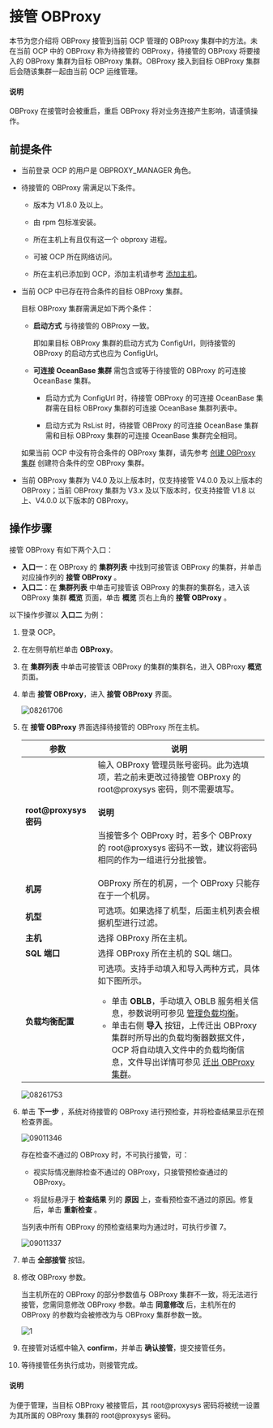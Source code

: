 # 接管 OBProxy

本节为您介绍将 OBProxy 接管到当前 OCP 管理的 OBProxy 集群中的方法。未在当前 OCP 中的 OBProxy 称为待接管的 OBProxy，待接管的 OBProxy 将要接入的 OBProxy 集群为目标 OBProxy 集群。OBProxy 接入到目标 OBProxy 集群后会随该集群一起由当前 OCP 运维管理。

<main id="explain" type='alert'>
<h4>说明</h4>
<p>OBProxy 在接管时会被重启，重启 OBProxy 将对业务连接产生影响，请谨慎操作。</p>
</main>

## 前提条件

* 当前登录 OCP 的用户是 OBPROXY_MANAGER 角色。

* 待接管的 OBProxy 需满足以下条件。

  * 版本为 V1.8.0 及以上。

  * 由 rpm 包标准安装。

  * 所在主机上有且仅有这一个 obproxy 进程。

  * 可被 OCP 所在网络访问。

  * 所在主机已添加到 OCP，添加主机请参考 [添加主机](../../850.host-features/200.add-a-host.md)。

* 当前 OCP 中已存在符合条件的目标 OBProxy 集群。

  目标 OBProxy 集群需满足如下两个条件：

  * **启动方式** 与待接管的 OBProxy 一致。

    即如果目标 OBProxy 集群的启动方式为 ConfigUrl，则待接管的 OBProxy 的启动方式也应为 ConfigUrl。

  * **可连接 OceanBase 集群** 需包含或等于待接管的 OBProxy 的可连接 OceanBase 集群。

    * 启动方式为 ConfigUrl 时，待接管 OBProxy 的可连接 OceanBase 集群需在目标 OBProxy 集群的可连接 OceanBase 集群列表中。

    * 启动方式为 RsList 时，待接管 OBProxy 的可连接 OceanBase 集群需和目标 OBProxy 集群的可连接 OceanBase 集群完全相同。

  如果当前 OCP 中没有符合条件的 OBProxy 集群，请先参考 [创建 OBProxy 集群](../../500.quickstart/800.quickstart-create-an-obproxy-cluster.md) 创建符合条件的空 OBProxy 集群。

* 当前 OBProxy 集群为 V4.0 及以上版本时，仅支持接管 V4.0.0 及以上版本的 OBProxy；当前 OBProxy 集群为 V3.x 及以下版本时，仅支持接管 V1.8 以上、V4.0.0 以下版本的 OBProxy。
  
## 操作步骤

接管 OBProxy 有如下两个入口：

* **入口一**：在 OBProxy 的 **集群列表** 中找到可接管该 OBProxy 的集群，并单击对应操作列的 **接管 OBProxy** 。
* **入口二**：在 **集群列表** 中单击可接管该 OBProxy 的集群的集群名，进入该 OBProxy 集群 **概览** 页面，单击 **概览** 页右上角的 **接管 OBProxy** 。

以下操作步骤以 **入口二** 为例：

1. 登录 OCP。

2. 在左侧导航栏单击 **OBProxy**。

3. 在 **集群列表** 中单击可接管该 OBProxy 的集群的集群名，进入 OBProxy **概览** 页面。

4. 单击 **接管 OBProxy**，进入 **接管 OBProxy** 界面。

     ![08261706](https://obbusiness-private.oss-cn-shanghai.aliyuncs.com/doc/img/ocp/421/%E6%8E%A5%E7%AE%A1obproxy-1.png)

5. 在 **接管 OBProxy** 界面选择待接管的 OBProxy 所在主机。

    | 参数  |    说明   |
    |---------------|--------------|
    | **root@proxysys 密码**  | 输入 OBProxy 管理员账号密码。此为选填项，若之前未更改过待接管 OBProxy 的 root@proxysys 密码，则不需要填写。<main id="explain" type='alert'><h4>说明</h4><p>当接管多个 OBProxy 时，若多个 OBProxy 的 root@proxysys 密码不一致，建议将密码相同的作为一组进行分批接管。</p></main>  |
    | **机房**     | OBProxy 所在的机房，一个 OBProxy 只能存在于一个机房。  |
    | **机型**    | 可选项。如果选择了机型，后面主机列表会根据机型进行过滤。   |
    | **主机** | 选择 OBProxy 所在主机。|
    | **SQL 端口** | 选择 OBProxy 所在主机的 SQL 端口。 |
    | **负载均衡配置** | 可选项。支持手动填入和导入两种方式，具体如下图所示。<ul><li>单击 **OBLB**，手动填入 OBLB 服务相关信息，参数说明可参见 [管理负载均衡](../300.manage-a-obproxy-cluster/300.manage-load-balancing.md)。</li><li>单击右侧 **导入** 按钮，上传迁出 OBProxy 集群时所导出的负载均衡器数据文件，OCP 将自动填入文件中的负载均衡信息，文件导出详情可参见 [迁出 OBProxy 集群](../300.manage-a-obproxy-cluster/450.move-out-a-obproxy-cluster.md)。</li></ul> |

   ![08261753](https://obbusiness-private.oss-cn-shanghai.aliyuncs.com/doc/img/ocp/422/%E6%8E%A5%E7%AE%A1obproxy%E6%96%B0.png)

6. 单击 **下一步** ，系统对待接管的 OBProxy 进行预检查，并将检查结果显示在预检查界面。

   ![09011346](https://obbusiness-private.oss-cn-shanghai.aliyuncs.com/doc/img/ocp/422/%E9%A2%84%E6%A3%80%E6%9F%A5%E4%B8%8D%E9%80%9A%E8%BF%87%E5%8E%9F.png)

   存在检查不通过的 OBProxy 时，不可执行接管，可：

   * 视实际情况删除检查不通过的 OBProxy，只接管预检查通过的 OBProxy。

   * 将鼠标悬浮于 **检查结果** 列的 **原因** 上，查看预检查不通过的原因。修复后，单击 **重新检查** 。

   当列表中所有 OBProxy 的预检查结果均为通过时，可执行步骤 7。

   ![09011337](https://obbusiness-private.oss-cn-shanghai.aliyuncs.com/doc/img/ocp/422/%E9%A2%84%E6%A3%80%E6%9F%A5%E9%80%9A%E8%BF%87.png)

7. 单击 **全部接管** 按钮。

8. 修改 OBProxy 参数。

   当主机所在的 OBProxy 的部分参数值与 OBProxy 集群不一致，将无法进行接管，您需同意修改 OBProxy 参数。单击 **同意修改** 后，主机所在的 OBProxy 的参数均会被修改为与 OBProxy 集群参数一致。

   ![1](https://obbusiness-private.oss-cn-shanghai.aliyuncs.com/doc/img/ocp/422/%E4%BF%AE%E6%94%B9obproxy%E5%8F%82%E6%95%B0.png)

9. 在接管对话框中输入 **confirm**，并单击 **确认接管**，提交接管任务。

10. 等待接管任务执行成功，则接管完成。

   <main id="explain" type='alert'>
   <h4>说明</h4>
   <p>为便于管理，当目标 OBProxy 被接管后，其 root@proxysys 密码将被统一设置为其所属的 OBProxy 集群的 root@proxysys 密码。</p>
   </main>
